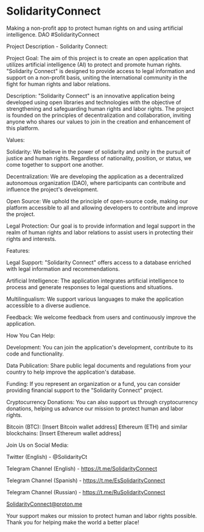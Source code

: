 # SolidarityConnect
Making a non-profit app to protect human rights on and using artificial intelligence. DAO #SolidarityConnect

Project Description - Solidarity Connect:

Project Goal:
The aim of this project is to create an open application that utilizes artificial intelligence (AI) to protect and promote human rights. "Solidarity Connect" is designed to provide access to legal information and support on a non-profit basis, uniting the international community in the fight for human rights and labor relations.

Description:
"Solidarity Connect" is an innovative application being developed using open libraries and technologies with the objective of strengthening and safeguarding human rights and labor rights. The project is founded on the principles of decentralization and collaboration, inviting anyone who shares our values to join in the creation and enhancement of this platform.

Values:

Solidarity: We believe in the power of solidarity and unity in the pursuit of justice and human rights. Regardless of nationality, position, or status, we come together to support one another.

Decentralization: We are developing the application as a decentralized autonomous organization (DAO), where participants can contribute and influence the project's development.

Open Source: We uphold the principle of open-source code, making our platform accessible to all and allowing developers to contribute and improve the project.

Legal Protection: Our goal is to provide information and legal support in the realm of human rights and labor relations to assist users in protecting their rights and interests.

Features:

Legal Support: "Solidarity Connect" offers access to a database enriched with legal information and recommendations.

Artificial Intelligence: The application integrates artificial intelligence to process and generate responses to legal questions and situations.

Multilingualism: We support various languages to make the application accessible to a diverse audience.

Feedback: We welcome feedback from users and continuously improve the application.

How You Can Help:

Development: You can join the application's development, contribute to its code and functionality.

Data Publication: Share public legal documents and regulations from your country to help improve the application's database.

Funding: If you represent an organization or a fund, you can consider providing financial support to the "Solidarity Connect" project.

Cryptocurrency Donations:
You can also support us through cryptocurrency donations, helping us advance our mission to protect human and labor rights.

Bitcoin (BTC): [Insert Bitcoin wallet address]
Ethereum (ETH) and similar blockchains: [Insert Ethereum wallet address]

Join Us on Social Media:

Twitter (English) - @SolidarityCt

Telegram Channel (English) - https://t.me/SolidarityConnect

Telegram Channel (Spanish) - https://t.me/EsSolidarityConnect

Telegram Channel (Russian) - https://t.me/RuSolidarityConnect

SolidarityConnect@proton.me

Your support makes our mission to protect human and labor rights possible. Thank you for helping make the world a better place!

